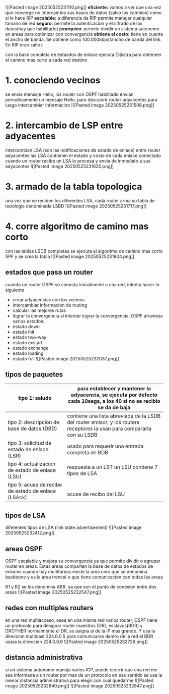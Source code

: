 ![[Pasted image 20250525231110.png]]
**eficiente:** vamos a ver que una vez que converge no intercambia sus bases de datos (salvo los cambios) como si lo hace RIP
**escalable:** a diferencia de RIP permite manejar cualquier tamano de red
**seguro:** permite la autenticacion y el cifrado de los datos(hay que habilitarlo)
**jerarquico**: permite dividir un sistema autonomo en areas para optimizar con convergencia
**obtiene el costo:** tiene en cuenta el ancho de banda. Se obtiene como 100.000kbps/ancho de banda del link. En RIP eran saltos

con la base completa de estasdos de enlace ejecuta Dijkstra para obteneer el camino mas corto a cada red destino

# 1. conociendo vecinos
se envia mensaje Hello, los router con OSPF habilitado envian periodicamente un mensaje Hello, para descubrir router adyacentes para luego intercambiar informacion
![[Pasted image 20250525231508.png]]
# 2. intercambio de LSP entre adyacentes
intercambian LSA (son las notificaciones de estado de enlace) entre router adyacentes
las LSA contienen el estado y costo de cada enlace conectado
cuando un router recibe un LSA lo procesa y envia de inmediato a sus adyacentes
![[Pasted image 20250525231620.png]]

# 3. armado de la tabla topologica
una vez que se reciben los diferentes LSA, cada router arma su tabla de topologia denominada LSBD
![[Pasted image 20250525231717.png]]

# 4. corre algoritmo de camino mas corto
con las tablas LSDB completas se ejecuta el algoritmo de camino mas corto SPF y se crea la tabla
![[Pasted image 20250525231904.png]]

## estados que pasa un router
cuando un router OSPF se conecta inicialmente a una red, intenta hacer lo siguiente
- crear adyacencias con los vecinos
- intercambiar informacion de routing
- calcular las mejores rutas
- lograr la convergencia
al intentar lograr la convergencia, OSPF atraviesa varios estados:
- estado down
- estado init
- estado two-way
- estado exstart
- estado exchange
- estado loading
- estado full
![[Pasted image 20250525232037.png]]

## tipos de paquetes


| tipo 1: saludo                                      | para establecer y mantener la adyacencia, se ejecuta por defecto cada 10segs, a los 40 si no se recibio se da de baja   |
| --------------------------------------------------- | ----------------------------------------------------------------------------------------------------------------------- |
| tipo 2: descripcion de base de datos (DBD)          | contiene una lista abreviada de la LSDB del router emisor, y los routers receptores la usan para compararla con su LSDB |
| tipo 3: solicitud de estado de enlace (LSR)         | usado para requerir una entrada completa de BDB                                                                         |
| tipo 4: actualizacion de estado de enlace (LSU)     | respuesta a un LST un LSU contiene 7 tipos de LSA                                                                       |
| tipo 5: acuse de recibe de estado de enlace (LSAck) | <br>acuse de recibo del LSU                                                                                             |

## tipos de LSA
diferentes tipos de LSA (link state advertisement)
![[Pasted image 20250525232412.png]]

## areas OSPF
OSPF escalable y mejora su convergencia ya que permite dividir o agrupar router en areas. Estas areas comparten la base de datos de estados de enlaces
cuando hay multitareas existe la area cero que se denomina backbone y es la area troncal o que tiene comunicacion con todas las areas

R1 y R2 se los denomina ABR, ya que son el punto de conexion entre dos areas
![[Pasted image 20250525232547.png]]

## redes con multiples routers
en una red multiacceso, osea en una misma red varios router, OSPF tiene un protocolo para designar router maestros (DR), esclavos(BDR) y DROTHER
normalmente el DR, se asigna al de la IP mas grande. Y usa la direccion multicast 224.0.0.5 para comunicarse dentro de la red el BDR usara la direccion 224.0.0.6
![[Pasted image 20250525232729.png]]

## distancia administrativa
si un sistema autonomo maneja varios IGP, puede ocurrir que una red me sea informada a un router por mas de un protocolo
en ese sentido se usa la menor distancia administrativa para elegir con cual quedarme
![[Pasted image 20250525232840.png]]
![[Pasted image 20250525232847.png]]